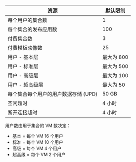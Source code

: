 
| 资源 | 默认限制 |
| --- | --- |
| 每个用户的集合数 |1 |
| 每个集合的发布应用数 |100 |
| 付费集合数 |3 |
| 付费模板映像数 |25 |
| 用户 - 基本层 |最大为 800 |
| 用户 - 标准层 |最大为 500 |
| 用户 - 高级层 |最大为 100 |
| 用户 - 超高级层 |最大为 50 |
| 每个集合每个用户的用户数据存储 (UPD) |50 GB |
| 空闲超时 |4 小时 |
| 断开连接超时 |4 小时 |

用户数由用于集合的 VM 数决定：

* 基本 = 每个 VM 16 个用户
* 标准 = 每个 VM 10 个用户
* 高级 = 每个 VM 4 个用户
* 超高级 = 每个 VM 2 个用户

